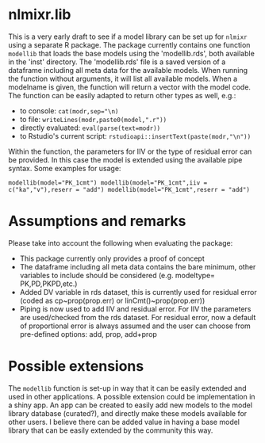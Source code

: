 # nlmixr.lib

This is a very early draft to see if a model library can be set up for `nlmixr` using a separate R package.
The package currently contains one function `modellib` that loads the base models using the 'modellib.rds', both available in the 'inst' directory.
The 'modellib.rds' file is a saved version of a dataframe including all meta data for the available models.
When running the function without arguments, it will list all available models. When a modelname is given, the function will return a vector with the model code.
The function can be easily adapted to return other types as well, e.g.:

-  to console: `cat(modr,sep="\n)`
-  to file: `writeLines(modr,paste0(model,".r"))`
-  directly evaluated: `eval(parse(text=modr))`
-  to Rstudio's current script: `rstudioapi::insertText(paste(modr,"\n"))`

Within the function, the parameters for IIV or the type of residual error can be provided. In this case the model is extended using the available pipe syntax.
Some examples for usage:

`modellib(model="PK_1cmt")
 modellib(model="PK_1cmt",iiv = c("ka","v"),reserr = "add")
 modellib(model="PK_1cmt",reserr = "add")`

# Assumptions and remarks

Please take into account the following when evaluating the package:

- This package currently only provides a proof of concept
- The dataframe including all meta data contains the bare minimum, other variables to include should be considered (e.g. modeltype= PK,PD,PKPD,etc.)
- Added DV variable in rds dataset, this is currently used for residual error (coded as cp~prop(prop.err) or linCmt()~prop(prop.err))
- Piping is now used to add IIV and residual error. For IIV the parameters are used/checked from the rds dataset. For residual error, now a default of proportional error is always assumed and the user can choose from pre-defined options: add, prop, add+prop

# Possible extensions

The `modellib` function is set-up in way that it can be easily extended and used in other applications.
A possible extension could be implementation in a shiny app. An app can be created to easily add new models to the model library database (curated?), and directly make these models available for other users.
I believe there can be added value in having a base model library that can be easily extended by the community this way.
